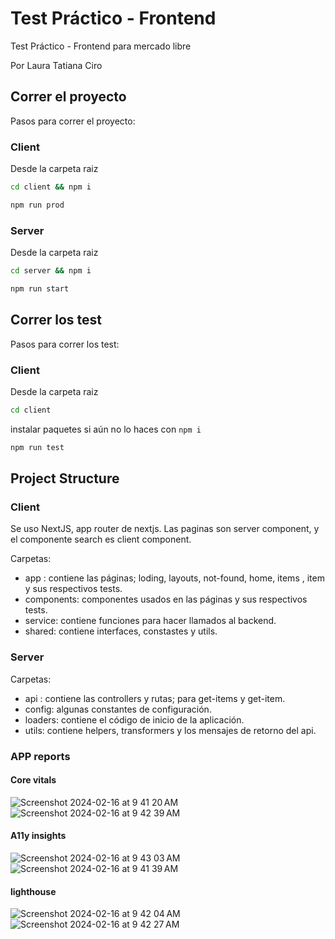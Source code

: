 # Test Práctico - Frontend

Test Práctico - Frontend para mercado libre

Por Laura Tatiana Ciro

## Correr el proyecto

Pasos para correr el proyecto:

### Client

Desde la carpeta raiz

```bash
cd client && npm i
```

```bash
npm run prod
```

### Server

Desde la carpeta raiz

```bash
cd server && npm i
```

```bash
npm run start
```

## Correr los test

Pasos para correr los test:

### Client

Desde la carpeta raiz

```bash
cd client
```

instalar paquetes si aún no lo haces con `npm i`

```bash
npm run test
```

## Project Structure

### Client

Se uso NextJS, app router de nextjs. Las paginas son server component, y el componente search es client component.

Carpetas:

- app : contiene las páginas; loding, layouts, not-found, home, items , item y sus respectivos tests.
- components: componentes usados en las páginas y sus respectivos tests.
- service: contiene funciones para hacer llamados al backend.
- shared: contiene interfaces, constastes y utils.

### Server

Carpetas:

- api : contiene las controllers y rutas; para get-items y get-item.
- config: algunas constantes de configuración.
- loaders: contiene el código de inicio de la aplicación.
- utils: contiene helpers, transformers y los mensajes de retorno del api.

### APP reports

#### Core vitals
![Screenshot 2024-02-16 at 9 41 20 AM](https://github.com/ltciro/mercado-libre-test/assets/26748227/620aba14-3132-490a-ba4c-cbb0fbb3c9ff)
![Screenshot 2024-02-16 at 9 42 39 AM](https://github.com/ltciro/mercado-libre-test/assets/26748227/ffe9d948-c6af-4b04-929c-0f500d88eba5)
#### A11y insights 
![Screenshot 2024-02-16 at 9 43 03 AM](https://github.com/ltciro/mercado-libre-test/assets/26748227/d39a1cf5-1dae-4ac2-bf62-907bb15667bb)
![Screenshot 2024-02-16 at 9 41 39 AM](https://github.com/ltciro/mercado-libre-test/assets/26748227/ec07b0f8-17c6-4e7c-8b90-223e61bec48c)
#### lighthouse
![Screenshot 2024-02-16 at 9 42 04 AM](https://github.com/ltciro/mercado-libre-test/assets/26748227/df1bc839-5b70-4570-af21-9949e5bc2286)
![Screenshot 2024-02-16 at 9 42 27 AM](https://github.com/ltciro/mercado-libre-test/assets/26748227/238d28e3-ec44-4e79-9a98-c0defac04d59)

